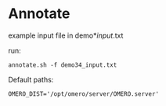 # Annotate

example input file in demo*_input_.txt

run:

    annotate.sh -f demo34_input.txt

Default paths:

    OMERO_DIST='/opt/omero/server/OMERO.server'
